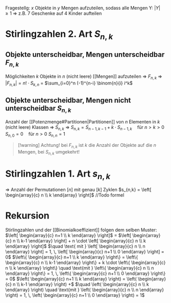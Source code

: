 Fragestellg: $x$ Objekte in $y$ Mengen aufzuteilen, sodass alle Mengen Y: $|Y|\geq 1$
⇒ z.B. 7 Geschenke auf 4 Kinder aufteilen

# Stirlingzahlen 2. Art $S_{n,k}$
## Objekte unterscheidbar, Mengen unterscheidbar  $F_{n,k}$
Möglichkeiten $k$ Objekte in $n$ (nicht leere) [[Mengen]] aufzuteilen
⇒ $F_{n,k}$
⇒ $|F_{n,k}| = n!\cdot S_{k,n}$ = $\sum_{i=0}^n (-1)^{n-i} \binom{n}{i} i^k$
## Objekte unterscheidbar, Mengen nicht unterscheidbar $S_{n,k}$
Anzahl der [[Potenzmenge#Partitionen|Partitionen]] von $n$ Elementen in $k$ (nicht leere) Klassen
⇒ $S_{n,k}$
⇒ $S_{n,k} = S_{n-1,k-1} + k \cdot S_{n-1,k} \quad \text{für } n > k > 0$
	$S_{n,0} = 0 \quad \text{für } n > 0$
	$S_{n,n} = 1$ 
>[!warning] Achtung!
>bei $F_{n,k}$ ist $k$ die Anzahl der Objekte auf die $n$ Mengen, bei $S_{n,k}$ umgekehrt!

# Stirlingzahlen 1. Art $s_{n,k}$
⇒ Anzahl der Permutationen $[n]$ mit genau $[k]$ Zyklen
$s_{n,k} = \left[ \begin{array}{c} n \\ k \end{array} \right]$
//Todo formel
# Rekursion
Stirlingzahlen und der [[Binomialkoeffizient]] folgen dem selben Muster:
$\left[ \begin{array}{c} n+1 \\ k \end{array} \right]$   $=$  $\left[ \begin{array}{c} n \\ k-1 \end{array} \right] + n \cdot \left[ \begin{array}{c} n \\ k \end{array} \right]$ $\quad \text{ mit } \left[ \begin{array}{c} n \\ n \end{array} \right] = 1, \, \left[ \begin{array}{c} n+1 \\ 0 \end{array} \right] = 0$
$\left\{ \begin{array}{c} n+1 \\ k \end{array} \right\} = \left\{ \begin{array}{c} n \\ k-1 \end{array} \right\} + k \cdot \left\{ \begin{array}{c} n \\ k \end{array} \right\} \quad \text{mit } \left\{ \begin{array}{c} n \\ n \end{array} \right\} = 1, \, \left\{ \begin{array}{c} n+1 \\ 0 \end{array} \right\} = 0$
$\left( \begin{array}{c} n+1 \\ k \end{array} \right) = \left( \begin{array}{c} n \\ k-1 \end{array} \right) +$   $\quad \left( \begin{array}{c} n \\ k \end{array} \right) \quad \text{mit } \left( \begin{array}{c} n \\ n \end{array} \right) = 1, \, \left( \begin{array}{c} n+1 \\ 0 \end{array} \right) = 1$
